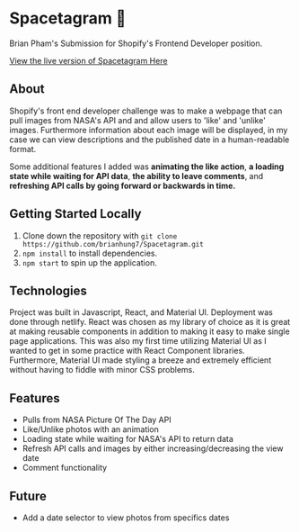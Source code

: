# Spacetagram 🚀

Brian Pham's Submission for Shopify's Frontend Developer position.

[View the live version of Spacetagram Here](https://silly-cori-57ec5f.netlify.app/)
## About

  Shopify's front end developer challenge was to make a webpage that can pull images from NASA's API and and allow users to 'like' and 'unlike' images. Furthermore information about each image will be displayed, in my case we can view descriptions and the published date in a human-readable format. 
  
  Some additional features I added was **animating the like action**, **a loading state while waiting for API data**, **the ability to leave comments**, and **refreshing API calls by going forward or backwards in time.**


## Getting Started Locally 
1. Clone down the repository with ```git clone https://github.com/brianhung7/Spacetagram.git```
2. ```npm install``` to install dependencies.
3. ```npm start``` to spin up the application.

## Technologies

Project was built in Javascript, React, and Material UI.  Deployment was done through netlify. React was chosen as my library of choice as it is great at making reusable components in addition to making it easy to make single page applications. This was also my first time utilizing Material UI as I wanted to get in some practice with React Component libraries. Furthermore, Material UI made styling a breeze and extremely efficient without having to fiddle with minor CSS problems.

## Features
- Pulls from NASA Picture Of The Day API
- Like/Unlike photos with an animation
- Loading state while waiting for NASA's API to return data
- Refresh API calls and images by either increasing/decreasing the view date
- Comment functionality 

## Future
- Add a date selector to view photos from specifics dates
